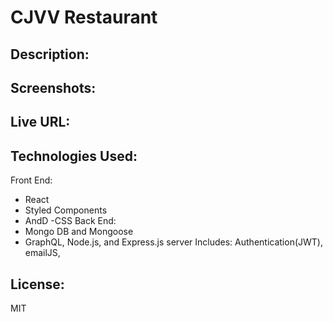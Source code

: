 # CJVV Restaurant

## Description:

## Screenshots:

## Live URL:

## Technologies Used:
Front End:
- React
- Styled Components
- AndD
-CSS
Back End:
- Mongo DB and Mongoose
- GraphQL, Node.js, and Express.js server
Includes: 
Authentication(JWT), emailJS, 

## License:
MIT
